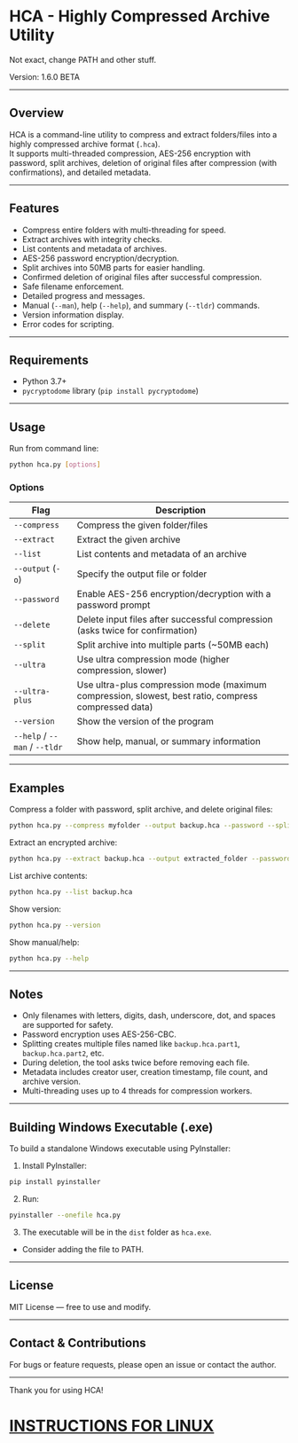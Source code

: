 # HCA - Highly Compressed Archive Utility  
Not exact, change PATH and other stuff.  
  
Version: 1.6.0 BETA  

---  
  
## Overview  
  
HCA is a command-line utility to compress and extract folders/files into a highly compressed archive format (`.hca`).    
It supports multi-threaded compression, AES-256 encryption with password, split archives, deletion of original files after compression (with confirmations), and detailed metadata.  
  
---  
  
## Features  
  
- Compress entire folders with multi-threading for speed.  
- Extract archives with integrity checks.  
- List contents and metadata of archives.  
- AES-256 password encryption/decryption.  
- Split archives into 50MB parts for easier handling.  
- Confirmed deletion of original files after successful compression.  
- Safe filename enforcement.  
- Detailed progress and messages.  
- Manual (`--man`), help (`--help`), and summary (`--tldr`) commands.  
- Version information display.  
- Error codes for scripting.  
  
---  
  
## Requirements  
  
- Python 3.7+  
- `pycryptodome` library (`pip install pycryptodome`)  
  
---  
  
## Usage  
  
Run from command line:  
  
```bash   
python hca.py [options]  
````  
  
### Options  
  
| Flag                          | Description                                                                                          |        
| ----------------------------- | ---------------------------------------------------------------------------------------------------- |            
| `--compress`                  | Compress the given folder/files                                                                      |               
| `--extract`                   | Extract the given archive                                                                            |           
| `--list`                      | List contents and metadata of an archive                                                             |              
| `--output` (`-o`)             | Specify the output file or folder                                                                    |             
| `--password`                  | Enable AES-256 encryption/decryption with a password prompt                                          |               
| `--delete`                    | Delete input files after successful compression (asks twice for confirmation)                        |               
| `--split`                     | Split archive into multiple parts (\~50MB each)                                                      |             
| `--ultra`                     | Use ultra compression mode (higher compression, slower)                                              |              
| `--ultra-plus`                | Use ultra-plus compression mode (maximum compression, slowest, best ratio, compress compressed data) |  
| `--version`                   | Show the version of the program                                                                      |  
| `--help` / `--man` / `--tldr` | Show help, manual, or summary information                                                            |  
  
    
---    
  
## Examples  
  
Compress a folder with password, split archive, and delete original files:  

```bash  
python hca.py --compress myfolder --output backup.hca --password --split --delete  
```  
  
Extract an encrypted archive:  
  
```bash  
python hca.py --extract backup.hca --output extracted_folder --password  
```  
  
List archive contents:  
    
```bash  
python hca.py --list backup.hca  
```  

Show version:  
  
```bash  
python hca.py --version  
```  
  
Show manual/help:  
  
```bash  
python hca.py --help  
```  
  
---  
  
## Notes  
  
* Only filenames with letters, digits, dash, underscore, dot, and spaces are supported for safety.  
* Password encryption uses AES-256-CBC.  
* Splitting creates multiple files named like `backup.hca.part1`, `backup.hca.part2`, etc.  
* During deletion, the tool asks twice before removing each file.  
* Metadata includes creator user, creation timestamp, file count, and archive version.  
* Multi-threading uses up to 4 threads for compression workers.  
  
---  
  
## Building Windows Executable (.exe)  
  
To build a standalone Windows executable using PyInstaller:  
  
1. Install PyInstaller:  
  
```bash  
pip install pyinstaller  
```  
  
2. Run:  
  
```bash  
pyinstaller --onefile hca.py  
```  
  
3. The executable will be in the `dist` folder as `hca.exe`.

* Consider adding the file to PATH.  
  
---  
  
## License  
  
MIT License — free to use and modify.  
  
---  
  
## Contact & Contributions  
  
For bugs or feature requests, please open an issue or contact the author.  
  
---  
  
Thank you for using HCA!  
  
# [INSTRUCTIONS FOR LINUX](https://GitHub.com/CharlotOS/HCA/blob/main/LinuxREADME.md)
  
